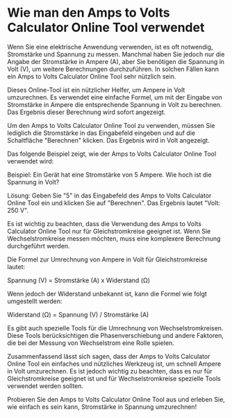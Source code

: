 Wie man den Amps to Volts Calculator Online Tool verwendet
==========================================================

Wenn Sie eine elektrische Anwendung verwenden, ist es oft notwendig, Stromstärke und Spannung zu messen. Manchmal haben Sie jedoch nur die Angabe der Stromstärke in Ampere (A), aber Sie benötigen die Spannung in Volt (V), um weitere Berechnungen durchzuführen. In solchen Fällen kann ein Amps to Volts Calculator Online Tool sehr nützlich sein.

Dieses Online-Tool ist ein nützlicher Helfer, um Ampere in Volt umzurechnen. Es verwendet eine einfache Formel, um mit der Eingabe von Stromstärke in Ampere die entsprechende Spannung in Volt zu berechnen. Das Ergebnis dieser Berechnung wird sofort angezeigt.

Um den Amps to Volts Calculator Online Tool zu verwenden, müssen Sie lediglich die Stromstärke in das Eingabefeld eingeben und auf die Schaltfläche "Berechnen" klicken. Das Ergebnis wird in Volt angezeigt.

Das folgende Beispiel zeigt, wie der Amps to Volts Calculator Online Tool verwendet wird:

Beispiel: Ein Gerät hat eine Stromstärke von 5 Ampere. Wie hoch ist die Spannung in Volt?

Lösung: Geben Sie "5" in das Eingabefeld des Amps to Volts Calculator Online Tool ein und klicken Sie auf "Berechnen". Das Ergebnis lautet "Volt: 250 V".

Es ist wichtig zu beachten, dass die Verwendung des Amps to Volts Calculator Online Tool nur für Gleichstromkreise geeignet ist. Wenn Sie Wechselstromkreise messen möchten, muss eine komplexere Berechnung durchgeführt werden.

Die Formel zur Umrechnung von Ampere in Volt für Gleichstromkreise lautet:

Spannung (V) = Stromstärke (A) x Widerstand (Ω)

Wenn jedoch der Widerstand unbekannt ist, kann die Formel wie folgt umgestellt werden:

Widerstand (Ω) = Spannung (V) / Stromstärke (A)

Es gibt auch spezielle Tools für die Umrechnung von Wechselstromkreisen. Diese Tools berücksichtigen die Phasenverschiebung und andere Faktoren, die bei der Messung von Wechselstrom eine Rolle spielen.

Zusammenfassend lässt sich sagen, dass der Amps to Volts Calculator Online Tool ein einfaches und nützliches Werkzeug ist, um schnell Ampere in Volt umzurechnen. Es ist jedoch wichtig zu beachten, dass es nur für Gleichstromkreise geeignet ist und für Wechselstromkreise spezielle Tools verwendet werden sollten.

Probieren Sie den Amps to Volts Calculator Online Tool aus und erleben Sie, wie einfach es sein kann, Stromstärke in Spannung umzurechnen!
